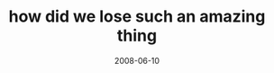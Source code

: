 ---
layout: base.njk
title : 'how did we lose such an amazing thing' 
view_title : 'how did we lose such an amazing thing' 
year : '2008' 
date : '2008-06-10' 
img_file : '/drawing/howdidwelosesuchanamazingthing.png' 
html_file : 'howdidwelosesuchanamazingthing' 
next_html : 'itreallydoesnthavetomakesense.html' 
year_order : '245' 
permalink : "title/{{html_file}}.html"
---